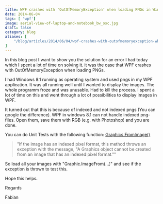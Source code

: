 ```yaml
---
title: WPF crashes with 'OutOfMemoryException' when loading PNGs in Windows 8.1
date: 2014-06-04
tags: [ 'wpf']
image: aerial-view-of-laptop-and-notebook_bw_osc.jpg
draft: false
category: blog
aliases: [
    "/blog/articles/2014/06/04/wpf-crashes-with-outofmemoryexception-when-loading-pngs/",
]
---
```


In this blog post I want to show you the solution for an error I had today which I spent a lot of time on solving it. it was the case that WPF crashes with OutOfMemoryException when loading PNGs.

I had Windows 8.1 running as operating system and used pngs in my WPF application. It was all running well until I wanted to display the images. The whole programm froze and was unusable. Had to kill the process. I spent a lot of time on this and went through a lot of possibilities to display images in WPF.

It turned out that this is because of indexed and not indexed pngs (You can google the difference). WPF in windows 8.1 can not handle indexed png-files. Open them, save them with RGB (e.g. with Photoshop) and you are done.

You can do Unit Tests with the following function: <a href="http://msdn.microsoft.com/en-us/library/system.drawing.graphics.fromimage.aspx">Graphics.FromImage()</a>

> "If the image has an indexed pixel format, this method throws an exception with the message, "A Graphics object cannot be created from an image that has an indexed pixel format.""

So load all your images with "Graphic.ImageFrom(...)" and see if the exception is thrown to test this.

Hope this helps.

Regards

Fabian

